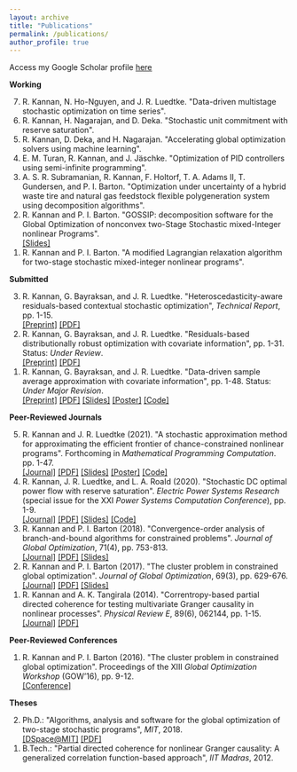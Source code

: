 ```yaml
---
layout: archive
title: "Publications"
permalink: /publications/
author_profile: true
---
```


Access my Google Scholar profile <a href = "https://scholar.google.com/citations?user=eC9xQAsAAAAJ&hl=en" target="_blank">here</a>

**Working**

<ol reversed>
<li>R. Kannan, N. Ho-Nguyen, and J. R. Luedtke. "Data-driven multistage stochastic optimization on time series".</li>
<li>R. Kannan, H. Nagarajan, and D. Deka. "Stochastic unit commitment with reserve saturation".</li>
<li>R. Kannan, D. Deka, and H. Nagarajan. "Accelerating global optimization solvers using machine learning".</li>
<li>E. M. Turan, R. Kannan, and J. Jäschke. "Optimization of PID controllers using semi-infinite programming".</li>
<li>A. S. R. Subramanian, R. Kannan, F. Holtorf, T. A. Adams II, T. Gundersen, and P. I. Barton. "Optimization under uncertainty of a hybrid waste tire and natural gas feedstock flexible polygeneration system using decomposition algorithms".</li>
<li>R. Kannan and P. I. Barton. "GOSSIP: decomposition software for the Global Optimization of nonconvex two-Stage Stochastic mixed-Integer nonlinear Programs". <br/>
<a href = "https://rohitkannan.github.io/presentations/Kannan_INFORMS18_GOSSIP.pdf" target="_blank">[Slides]</a></li>
<li>R. Kannan and P. I. Barton. "A modified Lagrangian relaxation algorithm for two-stage stochastic mixed-integer nonlinear programs".</li>
</ol>

**Submitted**

<ol reversed>
<li>R. Kannan, G. Bayraksan, and J. R. Luedtke. "Heteroscedasticity-aware residuals-based contextual stochastic optimization", <i>Technical Report</i>, pp. 1-15. <br/>
<a href = "https://arxiv.org/abs/2101.03139" target="_blank">[Preprint]</a> <a href = "https://rohitkannan.github.io/papers/KannanBayraksanLuedtke_Preprint_Heteroscedasticity.pdf" target="_blank">[PDF]</a></li>
<li>R. Kannan, G. Bayraksan, and J. R. Luedtke. "Residuals-based distributionally robust optimization with covariate information", pp. 1-31. Status: <i>Under Review</i>. <br/>
<a href = "https://arxiv.org/abs/2012.01088" target="_blank">[Preprint]</a> <a href = "https://rohitkannan.github.io/papers/KannanBayraksanLuedtke_Preprint_ERDRO.pdf" target="_blank">[PDF]</a></li>
<li>R. Kannan, G. Bayraksan, and J. R. Luedtke. "Data-driven sample average approximation with covariate information", pp. 1-48. Status: <i>Under Major Revision</i>. <br/>
<a href = "http://www.optimization-online.org/DB_HTML/2020/07/7932.html" target="_blank">[Preprint]</a> <a href = "https://rohitkannan.github.io/papers/KannanBayraksanLuedtke_Preprint_DDSAA.pdf" target="_blank">[PDF]</a> <a href = "https://rohitkannan.github.io/presentations/Kannan_INFORMS20_DDSAA.pdf" target="_blank">[Slides]</a> <a href = "https://rohitkannan.github.io/presentations/Kannan_IPAM20_DDSAA.pdf" target="_blank">[Poster]</a> <a href = "https://github.com/rohitkannan/DD-SAA" target="_blank">[Code]</a></li>
</ol>

**Peer-Reviewed Journals**

<ol reversed>
<li>R. Kannan and J. R. Luedtke (2021). "A stochastic approximation method for approximating the efficient frontier of chance-constrained nonlinear programs". Forthcoming in <i>Mathematical Programming Computation</i>. pp. 1-47. <br/>
<a href = "https://link.springer.com/article/10.1007/s12532-020-00199-y" target="_blank"> [Journal]</a> <a href = "https://rohitkannan.github.io/papers/KannanLuedtke_MPC_SAforCCP.pdf" target="_blank">[PDF]</a> <a href = "https://rohitkannan.github.io/presentations/Kannan_MACSER18_SAforCCP.pdf" target="_blank">[Slides]</a> <a href = "https://rohitkannan.github.io/presentations/Kannan_ICERM19_SAforCCP.pdf" target="_blank">[Poster]</a> <a href = "https://github.com/rohitkannan/SA-for-CCP" target="_blank">[Code]</a></li>
<li>R. Kannan, J. R. Luedtke, and L. A. Roald (2020). "Stochastic DC optimal power flow with reserve saturation". <i>Electric Power Systems Research</i> (special issue for the XXI <i>Power Systems Computation Conference</i>), pp. 1-9. <br/>
<a href = "https://www.sciencedirect.com/science/article/pii/S0378779620303709" target="_blank">[Journal]</a> <a href = "https://rohitkannan.github.io/papers/KannanLuedtkeRoald_PSCC_SDCOPF.pdf" target="_blank">[PDF]</a> <a href = "https://rohitkannan.github.io/presentations/Kannan_INFORMS20_SDCOPF.pdf" target="_blank">[Slides]</a> <a href = "https://github.com/rohitkannan/DCOPF-reserve-saturation" target="_blank">[Code]</a></li>
<li>R. Kannan and P. I. Barton (2018). "Convergence-order analysis of branch-and-bound algorithms for constrained problems". <i>Journal of Global Optimization</i>, 71(4), pp. 753-813. <br/>
<a href = "https://link.springer.com/article/10.1007/s10898-017-0532-y" target="_blank">[Journal]</a> <a href = "https://rohitkannan.github.io/papers/KannanBarton_JOGO_ConvergenceOrder.pdf" target="_blank">[PDF]</a> <a href = "https://rohitkannan.github.io/presentations/Kannan_ICCOPT16_ConvergenceOrder.pdf" target="_blank">[Slides]</a></li>
<li>R. Kannan and P. I. Barton (2017). "The cluster problem in constrained global optimization". <i>Journal of Global Optimization</i>, 69(3), pp. 629-676. <br/>
<a href = "https://link.springer.com/article/10.1007/s10898-017-0531-z" target="_blank">[Journal]</a> <a href = "https://rohitkannan.github.io/papers/KannanBarton_JOGO_ClusterProblem.pdf" target="_blank">[PDF]</a> <a href = "https://rohitkannan.github.io/presentations/Kannan_AIChE16_ClusterProblem.pdf" target="_blank">[Slides]</a></li>
<li>R. Kannan and A. K. Tangirala (2014). "Correntropy-based partial directed coherence for testing multivariate Granger causality in nonlinear processes". <i>Physical Review E</i>, 89(6), 062144, pp. 1-15. <br/>
<a href = "https://journals.aps.org/pre/abstract/10.1103/PhysRevE.89.062144" target="_blank"> [Journal]</a> <a href = "https://rohitkannan.github.io/papers/KannanTangirala_PhysRevE_KPDC.pdf" target="_blank">[PDF]</a></li>
</ol>

**Peer-Reviewed Conferences**

<ol reversed>
<li>R. Kannan and P. I. Barton (2016). "The cluster problem in constrained global optimization". Proceedings of the XIII <i>Global Optimization Workshop</i> (GOW’16), pp. 9-12. <br/>
<a href = "http://repositorium.uminho.pt/bitstream/1822/42944/1/Proceedings%20GOW16.pdf#page=20" target="_blank"> [Conference]</a></li>
</ol>

**Theses**

<ol reversed>
<li>Ph.D.: "Algorithms, analysis and software for the global optimization of two-stage stochastic programs", <i>MIT</i>, 2018. <br/>
<a href = "https://dspace.mit.edu/handle/1721.1/117326" target="_blank">[DSpace@MIT]</a> <a href = "https://rohitkannan.github.io/papers/Kannan_MIT_PhDThesis.pdf" target="_blank">[PDF]</a></li>
<li>B.Tech.: "Partial directed coherence for nonlinear Granger causality: A generalized correlation function-based approach", <i>IIT Madras</i>, 2012.</li>
</ol>
